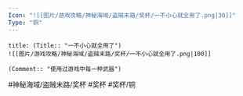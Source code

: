 ```yaml
---
Icon: "![[图片/游戏攻略/神秘海域/盗贼末路/奖杯/一不小心就全用了.png|30]]"
Type: "铜"
---
```

```ad-common-bronze-trophy
title: (Title:: "一不小心就全用了")
![[图片/游戏攻略/神秘海域/盗贼末路/奖杯/一不小心就全用了.png|100]]

(Comment:: "使用过游戏中每一种武器")
```

#神秘海域/盗贼末路/奖杯 #奖杯 #奖杯/铜
